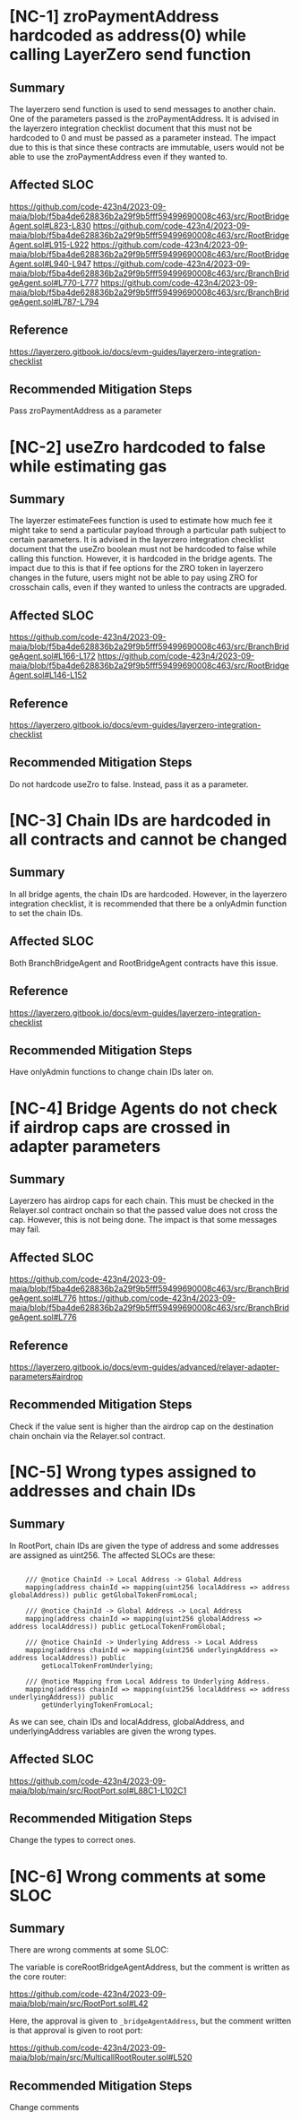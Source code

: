 # [NC-1] zroPaymentAddress hardcoded as address(0) while calling LayerZero send function

## Summary 

The layerzero send function is used to send messages to another chain. One of the parameters passed is the zroPaymentAddress. It is advised in the layerzero integration checklist document that this must not be hardcoded to 0 and must be passed as a parameter instead. The impact due to this is that since these contracts are immutable, users would not be able to use the zroPaymentAddress even if they wanted to. 

## Affected SLOC

https://github.com/code-423n4/2023-09-maia/blob/f5ba4de628836b2a29f9b5fff59499690008c463/src/RootBridgeAgent.sol#L823-L830
https://github.com/code-423n4/2023-09-maia/blob/f5ba4de628836b2a29f9b5fff59499690008c463/src/RootBridgeAgent.sol#L915-L922
https://github.com/code-423n4/2023-09-maia/blob/f5ba4de628836b2a29f9b5fff59499690008c463/src/RootBridgeAgent.sol#L940-L947
https://github.com/code-423n4/2023-09-maia/blob/f5ba4de628836b2a29f9b5fff59499690008c463/src/BranchBridgeAgent.sol#L770-L777
https://github.com/code-423n4/2023-09-maia/blob/f5ba4de628836b2a29f9b5fff59499690008c463/src/BranchBridgeAgent.sol#L787-L794

## Reference 

https://layerzero.gitbook.io/docs/evm-guides/layerzero-integration-checklist

## Recommended Mitigation Steps

Pass zroPaymentAddress as a parameter

# [NC-2] useZro hardcoded to false while estimating gas 

## Summary

The layerzer estimateFees function is used to estimate how much fee it might take to send a particular payload through a particular path subject to certain parameters. It is advised in the layerzero integration checklist document that the useZro boolean must not be hardcoded to false while calling this function. However, it is hardcoded in the bridge agents. The impact due to this is that if fee options for the ZRO token in layerzero changes in the future, users might not be able to pay using ZRO for crosschain calls, even if they wanted to unless the contracts are upgraded. 

## Affected SLOC

https://github.com/code-423n4/2023-09-maia/blob/f5ba4de628836b2a29f9b5fff59499690008c463/src/BranchBridgeAgent.sol#L166-L172
https://github.com/code-423n4/2023-09-maia/blob/f5ba4de628836b2a29f9b5fff59499690008c463/src/RootBridgeAgent.sol#L146-L152

## Reference

https://layerzero.gitbook.io/docs/evm-guides/layerzero-integration-checklist

## Recommended Mitigation Steps

Do not hardcode useZro to false. Instead, pass it as a parameter. 

# [NC-3] Chain IDs are hardcoded in all contracts and cannot be changed

## Summary 

In all bridge agents, the chain IDs are hardcoded. However, in the layerzero integration checklist, it is recommended that there be a onlyAdmin function to set the chain IDs. 

## Affected SLOC

Both BranchBridgeAgent and RootBridgeAgent contracts have this issue. 

## Reference 

https://layerzero.gitbook.io/docs/evm-guides/layerzero-integration-checklist

## Recommended Mitigation Steps 

Have onlyAdmin functions to change chain IDs later on. 

# [NC-4] Bridge Agents do not check if airdrop caps are crossed in adapter parameters

## Summary 

Layerzero has airdrop caps for each chain. This must be checked in the Relayer.sol contract onchain so that the passed value does not cross the cap. However, this is not being done. The impact is that some messages may fail. 


## Affected SLOC


https://github.com/code-423n4/2023-09-maia/blob/f5ba4de628836b2a29f9b5fff59499690008c463/src/BranchBridgeAgent.sol#L776
https://github.com/code-423n4/2023-09-maia/blob/f5ba4de628836b2a29f9b5fff59499690008c463/src/BranchBridgeAgent.sol#L776

## Reference

https://layerzero.gitbook.io/docs/evm-guides/advanced/relayer-adapter-parameters#airdrop

## Recommended Mitigation Steps 

Check if the value sent is higher than the airdrop cap on the destination chain onchain via the Relayer.sol contract. 

# [NC-5] Wrong types assigned to addresses and chain IDs

## Summary 

In RootPort, chain IDs are given the type of address and some addresses are assigned as uint256. The affected SLOCs are these: 

```solidity

    /// @notice ChainId -> Local Address -> Global Address
    mapping(address chainId => mapping(uint256 localAddress => address globalAddress)) public getGlobalTokenFromLocal;

    /// @notice ChainId -> Global Address -> Local Address
    mapping(address chainId => mapping(uint256 globalAddress => address localAddress)) public getLocalTokenFromGlobal;

    /// @notice ChainId -> Underlying Address -> Local Address
    mapping(address chainId => mapping(uint256 underlyingAddress => address localAddress)) public
        getLocalTokenFromUnderlying;

    /// @notice Mapping from Local Address to Underlying Address.
    mapping(address chainId => mapping(uint256 localAddress => address underlyingAddress)) public
        getUnderlyingTokenFromLocal;

```

As we can see, chain IDs and localAddress, globalAddress, and underlyingAddress variables are given the wrong types. 

## Affected SLOC 

https://github.com/code-423n4/2023-09-maia/blob/main/src/RootPort.sol#L88C1-L102C1

## Recommended Mitigation Steps 

Change the types to correct ones. 


# [NC-6] Wrong comments at some SLOC

## Summary 

There are wrong comments at some SLOC: 

The variable is coreRootBridgeAgentAddress, but the comment is written as the core router: 

https://github.com/code-423n4/2023-09-maia/blob/main/src/RootPort.sol#L42

Here, the approval is given to `_bridgeAgentAddress`, but the comment written is that approval is given to root port: 

https://github.com/code-423n4/2023-09-maia/blob/main/src/MulticallRootRouter.sol#L520

## Recommended Mitigation Steps

Change comments

